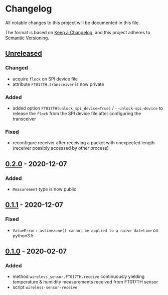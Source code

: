 # Changelog
All notable changes to this project will be documented in this file.

The format is based on [Keep a Changelog](https://keepachangelog.com/en/1.0.0/),
and this project adheres to [Semantic Versioning](https://semver.org/spec/v2.0.0.html).

## [Unreleased]
### Changed
- acquire `flock` on SPI device file
- attribute `FT017TH.transceiver` is now private

### Added
- added option `FT017TH(unlock_spi_device=True)` / `--unlock-spi-device`
  to release the `flock` from the SPI device file after configuring the transceiver

### Fixed
- reconfigure receiver after receiving a packet with unexpected length
  (receiver possibly accessed by other process)

## [0.2.0] - 2020-12-07
### Added
- `Measurement` type is now public

## [0.1.1] - 2020-12-07
### Fixed
- `ValueError: astimezone() cannot be applied to a naive datetime` on python3.5

## [0.1.0] - 2020-02-07
### Added
- method `wireless_sensor.FT017TH.receive` continuously yielding
  temperature & humidity measurements received from FT017TH sensor
- script `wireless-sensor-receive`

[Unreleased]: https://github.com/fphammerle/wireless-sensor/compare/v0.2.0...HEAD
[0.2.0]: https://github.com/fphammerle/wireless-sensor/compare/v0.1.1...v0.2.0
[0.1.1]: https://github.com/fphammerle/wireless-sensor/compare/v0.1.0...v0.1.1
[0.1.0]: https://github.com/fphammerle/wireless-sensor/releases/tag/v0.1.0
